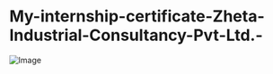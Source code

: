 # My-internship-certificate-Zheta-Industrial-Consultancy-Pvt-Ltd.-
![Image](https://github.com/user-attachments/assets/640190d5-effc-4c2d-8adf-4945de2d603b)
